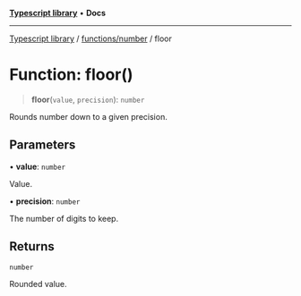 [**Typescript library**](../../../index.md) • **Docs**

***

[Typescript library](../../../modules.md) / [functions/number](../index.md) / floor

# Function: floor()

> **floor**(`value`, `precision`): `number`

Rounds number down to a given precision.

## Parameters

• **value**: `number`

Value.

• **precision**: `number`

The number of digits to keep.

## Returns

`number`

Rounded value.
